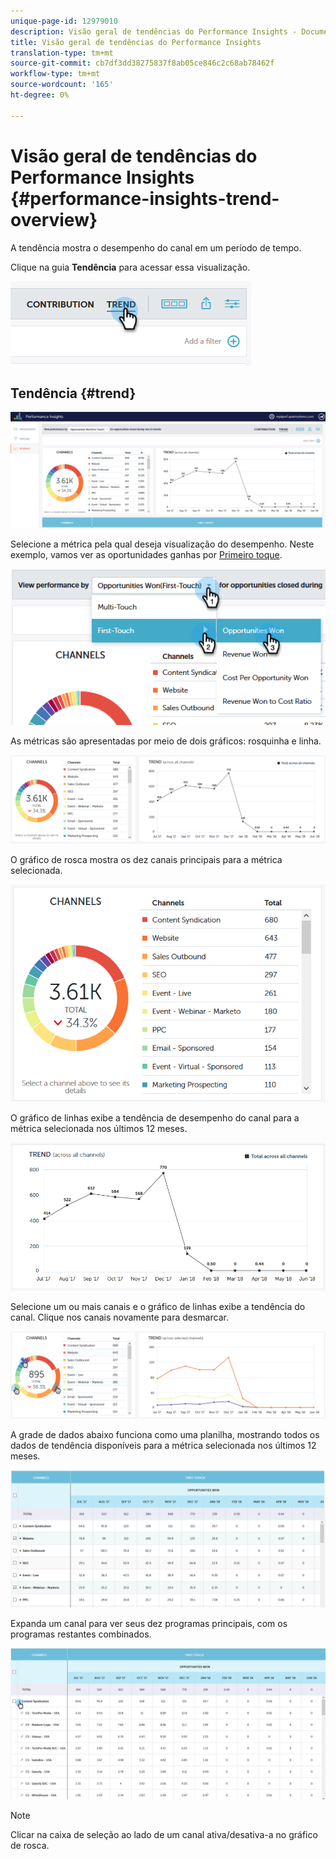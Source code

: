 ```yaml
---
unique-page-id: 12979010
description: Visão geral de tendências do Performance Insights - Documentos do Marketing - Documentação do produto
title: Visão geral de tendências do Performance Insights
translation-type: tm+mt
source-git-commit: cb7df3dd38275837f8ab05ce846c2c68ab78462f
workflow-type: tm+mt
source-wordcount: '165'
ht-degree: 0%

---
```



# Visão geral de tendências do Performance Insights {#performance-insights-trend-overview}

A tendência mostra o desempenho do canal em um período de tempo.

Clique na guia **Tendência** para acessar essa visualização.

![](assets/1.png)

## Tendência {#trend}

![](assets/2-1.png)

Selecione a métrica pela qual deseja visualização do desempenho. Neste exemplo, vamos ver as oportunidades ganhas por [Primeiro toque](/help/marketo/product-docs/reporting/revenue-cycle-analytics/revenue-tools/attribution/understanding-attribution.md).

![](assets/3-2.png)

As métricas são apresentadas por meio de dois gráficos: rosquinha e linha.

![](assets/4-1.png)

O gráfico de rosca mostra os dez canais principais para a métrica selecionada.

![](assets/5-2.png)

O gráfico de linhas exibe a tendência de desempenho do canal para a métrica selecionada nos últimos 12 meses.

![](assets/6-1.png)

Selecione um ou mais canais e o gráfico de linhas exibe a tendência do canal. Clique nos canais novamente para desmarcar.

![](assets/7.png)

A grade de dados abaixo funciona como uma planilha, mostrando todos os dados de tendência disponíveis para a métrica selecionada nos últimos 12 meses.

![](assets/8.png)

Expanda um canal para ver seus dez programas principais, com os programas restantes combinados.

![](assets/9-1.png)

>[!NOTE]
>
>Clicar na caixa de seleção ao lado de um canal ativa/desativa-a no gráfico de rosca.
